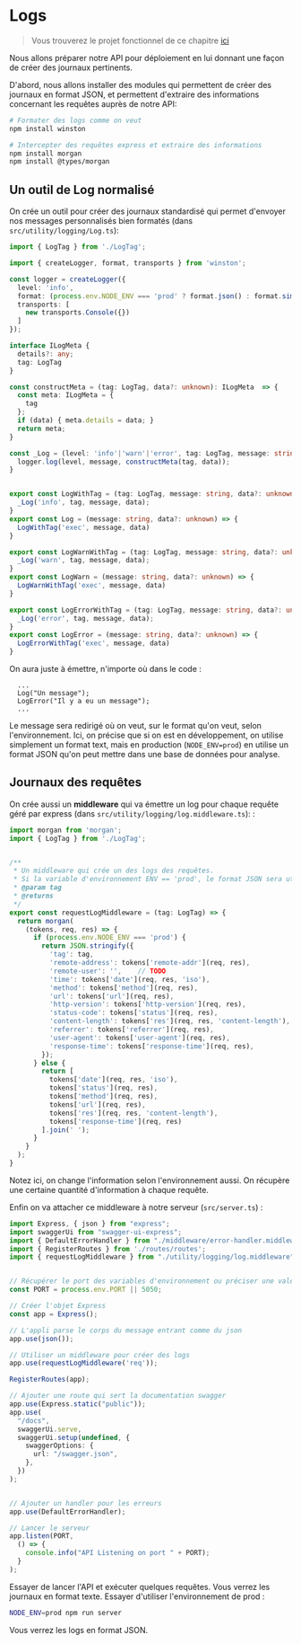 # Logs

> Vous trouverez le projet fonctionnel de ce chapitre [ici](https://dev.glassworks.tech/courses/api/api-code-samples/-/tree/007-deploy-monitor)


Nous allons préparer notre API pour déploiement en lui donnant une façon de créer des journaux pertinents.

D'abord, nous allons installer des modules qui permettent de créer des journaux en format JSON, et permettent d'extraire des informations concernant les requêtes auprès de notre API:

```bash
# Formater des logs comme on veut
npm install winston

# Intercepter des requêtes express et extraire des informations
npm install morgan
npm install @types/morgan
```

## Un outil de Log normalisé

On crée un outil pour créer des journaux standardisé qui permet d'envoyer nos messages personnalisés bien formatés (dans `src/utility/logging/Log.ts`):

```ts
import { LogTag } from './LogTag';

import { createLogger, format, transports } from 'winston';

const logger = createLogger({
  level: 'info',
  format: (process.env.NODE_ENV === 'prod' ? format.json() : format.simple()),
  transports: [
    new transports.Console({})
  ]
});

interface ILogMeta {
  details?: any;
  tag: LogTag
}

const constructMeta = (tag: LogTag, data?: unknown): ILogMeta  => {
  const meta: ILogMeta = {
    tag
  };
  if (data) { meta.details = data; }
  return meta;
}

const _Log = (level: 'info'|'warn'|'error', tag: LogTag, message: string, data?: unknown) => {
  logger.log(level, message, constructMeta(tag, data));
}


export const LogWithTag = (tag: LogTag, message: string, data?: unknown) => {
  _Log('info', tag, message, data);
}
export const Log = (message: string, data?: unknown) => {
  LogWithTag('exec', message, data)
}

export const LogWarnWithTag = (tag: LogTag, message: string, data?: unknown) => {
  _Log('warn', tag, message, data);
}
export const LogWarn = (message: string, data?: unknown) => {
  LogWarnWithTag('exec', message, data)
}

export const LogErrorWithTag = (tag: LogTag, message: string, data?: unknown) => {
  _Log('error', tag, message, data);
}
export const LogError = (message: string, data?: unknown) => {
  LogErrorWithTag('exec', message, data)
}
```

On aura juste à émettre, n'importe où dans le code :

```
  ...
  Log("Un message");
  LogError("Il y a eu un message");
  ...
```

Le message sera redirigé où on veut, sur le format qu'on veut, selon l'environnement. Ici, on précise que si on est en développement, on utilise simplement un format text, mais en production (`NODE_ENV=prod`) en utilise un format JSON qu'on peut mettre dans une base de données pour analyse.

## Journaux des requêtes

On crée aussi un **middleware** qui va émettre un log pour chaque requête géré par express (dans `src/utility/logging/log.middleware.ts`):
 :

```ts
import morgan from 'morgan';
import { LogTag } from './LogTag';


/**
 * Un middleware qui crée un des logs des requêtes.
 * Si la variable d'environnement ENV == 'prod', le format JSON sera utilisé, sinon, un text classique
 * @param tag 
 * @returns 
 */
export const requestLogMiddleware = (tag: LogTag) => {
  return morgan(
    (tokens, req, res) => {
      if (process.env.NODE_ENV === 'prod') {
        return JSON.stringify({
          'tag': tag,
          'remote-address': tokens['remote-addr'](req, res),
          'remote-user': '',    // TODO
          'time': tokens['date'](req, res, 'iso'),
          'method': tokens['method'](req, res),
          'url': tokens['url'](req, res),
          'http-version': tokens['http-version'](req, res),
          'status-code': tokens['status'](req, res),
          'content-length': tokens['res'](req, res, 'content-length'),
          'referrer': tokens['referrer'](req, res),
          'user-agent': tokens['user-agent'](req, res),
          'response-time': tokens['response-time'](req, res),          
        });
      } else {
        return [
          tokens['date'](req, res, 'iso'),
          tokens['status'](req, res),
          tokens['method'](req, res),
          tokens['url'](req, res),
          tokens['res'](req, res, 'content-length'),
          tokens['response-time'](req, res)
        ].join(' ');
      }
    }
  );
}
```

Notez ici, on change l'information selon l'environnement aussi. On récupère une certaine quantité d'information à chaque requête.

Enfin on va attacher ce middleware à notre serveur (`src/server.ts`) :

```ts
import Express, { json } from "express";
import swaggerUi from "swagger-ui-express";
import { DefaultErrorHandler } from "./middleware/error-handler.middleware";
import { RegisterRoutes } from './routes/routes';
import { requestLogMiddleware } from "./utility/logging/log.middleware";


// Récupérer le port des variables d'environnement ou préciser une valeur par défaut
const PORT = process.env.PORT || 5050;

// Créer l'objet Express
const app = Express();

// L'appli parse le corps du message entrant comme du json
app.use(json());

// Utiliser un middleware pour créer des logs
app.use(requestLogMiddleware('req'));

RegisterRoutes(app);

// Ajouter une route qui sert la documentation swagger
app.use(Express.static("public"));
app.use(
  "/docs",
  swaggerUi.serve,
  swaggerUi.setup(undefined, {
    swaggerOptions: {
      url: "/swagger.json",
    },
  })
);


// Ajouter un handler pour les erreurs
app.use(DefaultErrorHandler);

// Lancer le serveur
app.listen(PORT,
  () => {
    console.info("API Listening on port " + PORT);
  }
);

```

Essayer de lancer l'API et exécuter quelques requêtes. Vous verrez les journaux en format texte. Essayer d'utiliser l'environnement de prod :

```bash
NODE_ENV=prod npm run server
```

Vous verrez les logs en format JSON.

